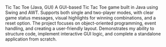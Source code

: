 Tic Tac Toe (Java, GUI)
A GUI-based Tic Tac Toe game built in Java using Swing and AWT. Supports both single and two-player modes, with clear game status messages, visual highlights for winning combinations, and a reset option. The project focuses on object-oriented programming, event handling, and creating a user-friendly layout. Demonstrates my ability to structure code, implement interactive GUI logic, and complete a standalone application from scratch.
